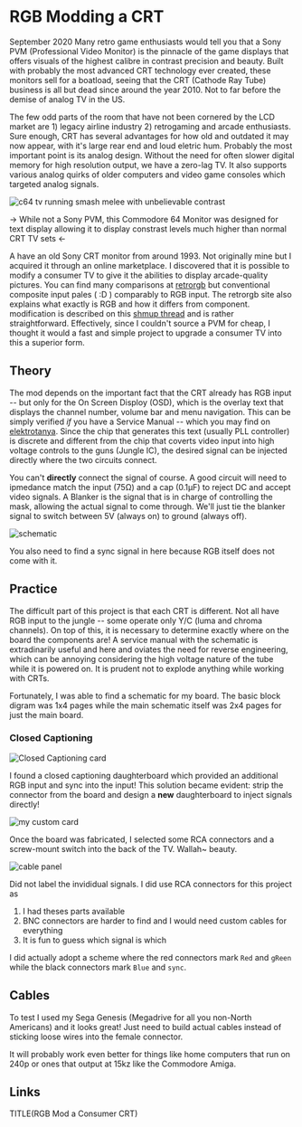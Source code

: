 # RGB Modding a CRT



September 2020
Many retro game enthusiasts would tell you that a Sony PVM (Professional Video Monitor) is
the pinnacle of the game displays that offers visuals of the highest calibre in contrast
precision and beauty. Built with probably the most advanced CRT technology ever created,
these monitors sell for a boatload, seeing that the CRT (Cathode Ray Tube) business is all
but dead since around the year 2010. Not to far before the demise of analog TV in the US.

The few odd parts of the room that have not been cornered by the LCD market are 1) legacy
airline industry 2) retrogaming and arcade enthusiasts. Sure enough, CRT has several
advantages for how old and outdated it may now appear, with it's large rear end and loud
eletric hum. Probably the most important point is its analog design. Without the need for
often slower digital memory for high resolution output, we have a zero-lag TV. It also
supports various analog quirks of older computers and video game consoles which targeted
analog signals. 

![c64 tv running smash melee with unbelievable contrast](./img/tvmod_melee_c64tv.jpg)

-> While not a Sony PVM, this Commodore 64 Monitor was designed for text display allowing
it to display constrast levels much higher than normal CRT TV sets <-


A have an old Sony CRT monitor from around 1993. Not originally mine but I acquired it
through an online marketplace. I discovered that it is possible to modify a consumer TV to
give it the abilities to display arcade-quality pictures. You can find many comparisons at
[retrorgb][1] but conventional composite input pales ( :D ) comparably to RGB input. The
retrorgb site also explains what exactly is RGB and how it differs from component.
modification is described on this [shmup thread][shmup] and is rather straightforward. 
Effectively, since I couldn't source a PVM for cheap, I thought it would a fast and simple
project to upgrade a consumer TV into this a superior form.

## Theory

The mod depends on the important fact that the CRT already has RGB input -- but
only for the On Screen Disploy (OSD), which is the overlay text that displays the channel
number, volume bar and menu navigation. This can be simply verified *if* you have a
Service Manual -- which you may find on [elektrotanya][tanya]. Since the chip that
generates this text (usually PLL controller) is discrete and different from the chip that
coverts video input into high voltage controls to the guns (Jungle IC), the desired signal
can be injected directly where the two circuits connect. 

You can't **directly** connect the signal of course. A good circuit will need to ipmedance
match the input (75Ω) and a cap (0.1μF) to reject DC and accept video signals. A Blanker
is the signal that is in charge of controlling the mask, allowing the actual signal to
come through. We'll just tie the blanker signal to switch between 5V (always on) to ground
(always off).  

![schematic](./img/tvmod_schematic.png)

You also need to find a sync signal in here because RGB itself does not come with it. 

## Practice

The difficult part of this project is that each CRT is different. Not all have RGB input
to the jungle -- some operate only Y/C (luma and chroma channels). On top of this, it is
necessary to determine exactly where on the board the components are! A service manual
with the schematic is extradinarily useful and here and oviates the need for reverse
engineering, which can be annoying considering the high voltage nature of the tube while
it is powered on. It is prudent not to explode anything while working with CRTs.

Fortunately, I was able to find a schematic for my board. The basic block digram was 1x4
pages while the main schematic itself was 2x4 pages for just the main board. 

### Closed Captioning

![Closed Captioning card](./img/tvmod_cc_card.jpg)

I found a closed captioning daughterboard which provided an additional RGB input and sync
into the input! This solution became evident: strip the connector from the board and
design a **new** daughterboard to inject signals directly!

![my custom card](./img/tvmod_simple_injection.jpg)

Once the board was fabricated, I selected some RCA connectors and a screw-mount switch
into the back of the TV. Wallah~ beauty.

![cable panel](./img/tvmod_casemount.jpg)

Did not label the invididual signals. I did use RCA connectors for this project as 

1. I had theses parts available
2. BNC connectors are harder to find and I would need custom cables for everything
3. It is fun to guess which signal is which

I did actually adopt a scheme where the red connectors mark `Red` and `gReen` while
the black connectors mark `Blue` and `sync`. 

## Cables

To test I used my Sega Genesis (Megadrive for all you non-North Americans) and it looks
great! Just need to build actual cables instead of sticking loose wires into the female
connector.

It will probably work even better for things like home computers that run on 240p or ones
that output at 15kz like the Commodore Amiga.

## Links
[1]: https://www.retrorgb.com
[shmup]: https://shmups.system11.org/viewtopic.php?f=6&t=56155
[tanya]: https://elektrotanya.com


TITLE(RGB Mod a Consumer CRT)
